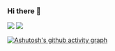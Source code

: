 ### Hi there 👋

<!--
**tzihklearn/tzihklearn** is a ✨ _special_ ✨ repository because its `README.md` (this file) appears on your GitHub profile.

Here are some ideas to get you started:

- 🔭 I’m currently working on ...
- 🌱 I’m currently learning ...
- 👯 I’m looking to collaborate on ...
- 🤔 I’m looking for help with ...
- 💬 Ask me about ...
- 📫 How to reach me: ...
- 😄 Pronouns: ...
- ⚡ Fun fact: ...
-->
![](https://github-readme-stats.vercel.app/api?username=tzihklearn&show_icons=true&theme=dark&count_private=true)
![](https://github-readme-stats.vercel.app/api/top-langs/?username=tzihklearn&theme=dark&layout=compact)

[![Ashutosh's github activity graph](https://github-readme-activity-graph.cyclic.app/graph?username=tzihklearn&theme=high-contrast)](https://github.com/ashutosh00710/github-readme-activity-graph)
